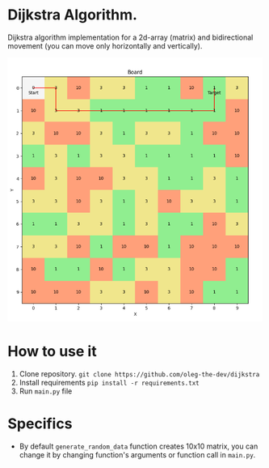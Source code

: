 # Dijkstra Algorithm.

Dijkstra algorithm implementation for a 2d-array (matrix) and bidirectional movement (you can move only horizontally and vertically).

![Demonstration](board.png)

# How to use it
1. Clone repository. `git clone https://github.com/oleg-the-dev/dijkstra`
2. Install requirements `pip install -r requirements.txt`
3. Run `main.py` file


# Specifics
- By default `generate_random_data` function creates 10x10 matrix, you can change it by changing function's arguments or function call in `main.py`. 
